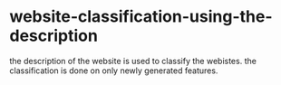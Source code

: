 # website-classification-using-the-description
the description of the website is used to classify the webistes.
the classification is done on only newly generated features.
